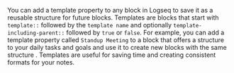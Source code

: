 You can add a template property to any block in Logseq to save it as a reusable structure for future blocks. Templates are blocks that start with `template::` followed by the `template name` and optionally `template-including-parent::` followed by `true` or `false`. For example, you can add a template property called `Standup Meeting` to a block that offers a structure to your daily tasks and goals and use it to create new blocks with the same structure . Templates are useful for saving time and creating consistent formats for your notes.